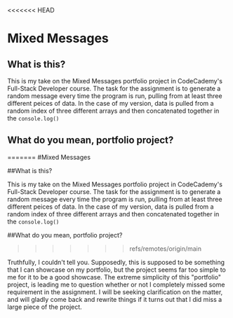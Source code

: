 <<<<<<< HEAD
# Mixed Messages

## What is this?

This is my take on the Mixed Messages portfolio project in CodeCademy's Full-Stack Developer course. The task for the assignment is to generate a random message every time the program is run, pulling from at least three different peices of data. In the case of my version, data is pulled from a random index of three different arrays and then concatenated together in the `console.log()`

## What do you mean, portfolio project?
=======
#Mixed Messages

##What is this?

This is my take on the Mixed Messages portfolio project in CodeCademy's Full-Stack Developer course. The task for the assignment is to generate a random message every time the program is run, pulling from at least three different peices of data. In the case of my version, data is pulled from a random index of three different arrays and then concatenated together in the `console.log()`

##What do you mean, portfolio project?
>>>>>>> refs/remotes/origin/main

Truthfully, I couldn't tell you. Supposedly, this is supposed to be something that I can showcase on my portfolio, but the project seems far too simple to me for it to be a good showcase. The extreme simplicity of this "portfolio" project, is leading me to question whether or not I completely missed some requirement in the assignment. I will be seeking clarification on the matter, and will gladly come back and rewrite things if it turns out that I did miss a large piece of the project. 

